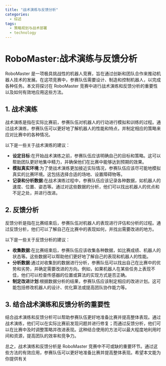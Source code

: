 ```yaml
---  
title: "战术演练与反馈分析"  
categories:  
  - 综述  
tags: 
  - 策略规划与战术部署 
  - technology  
---  
```


# RoboMaster:战术演练与反馈分析

RoboMaster 是一项极具挑战性的机器人竞赛，旨在通过创新和团队合作来推动机器人技术的发展。在这项竞赛中，参赛队伍需要设计、制造和控制机器人，以完成各种任务。本文将探讨在 RoboMaster 竞赛中进行战术演练和反馈分析的重要性以及如何有效地应用这些方法。

## 1. 战术演练

战术演练是指在实际比赛前，参赛队伍对机器人的行动进行模拟和训练的过程。通过战术演练，参赛队伍可以更好地了解机器人的性能和特点，并制定相应的策略来应对比赛中的各种情况。

以下是一些关于战术演练的建议：

- **设定目标**:在开始战术演练之前，参赛队伍应该明确自己的目标和策略。这可以帮助团队更好地集中精力，并确保他们在比赛中能够达到预期的效果。
- **模拟真实环境**:为了使战术演练更加接近实际情况，参赛队伍应该尽可能地模拟真实的比赛环境。这包括选择合适的场地、设置障碍物等。
- **记录和分析数据**:在战术演练过程中，参赛队伍应该记录各种数据，如机器人的速度、位置、姿态等。通过对这些数据的分析，他们可以找出机器人的优点和不足之处，并进行改进。

## 2. 反馈分析

反馈分析是指在比赛结束后，参赛队伍对机器人的表现进行评估和分析的过程。通过反馈分析，他们可以了解自己在比赛中的表现如何，并找出需要改进的地方。

以下是一些关于反馈分析的建议：

- **收集数据**:在比赛结束后，参赛队伍应该收集各种数据，如比赛成绩、机器人的状态等。这些数据可以帮助他们更好地了解自己的表现和机器人的性能。
- **分析数据**:通过对收集到的数据进行分析，参赛队伍可以找出自己在比赛中的优势和劣势，并确定需要改进的方向。例如，如果机器人在某些任务上表现不佳，他们可以检查传感器的位置或算法的实现方式是否正确。
- **制定改进计划**:根据数据分析的结果，参赛队伍应该制定相应的改进计划。这可能包括修改机器人的设计、优化算法或提高团队协作能力等。

## 3. 结合战术演练和反馈分析的重要性

结合战术演练和反馈分析可以帮助参赛队伍更好地准备比赛并提高整体表现。通过战术演练，他们可以在实际比赛前发现问题并进行修复；而通过反馈分析，他们可以在比赛中及时调整策略并改进表现。这种结合使用的方法可以最大程度地利用时间和资源，提高团队的效率和竞争力。

总之，战术演练和反馈分析是 RoboMaster 竞赛中不可或缺的重要环节。通过这些方法的有效应用，参赛队伍可以更好地准备比赛并提高整体表现。希望本文能为你提供有关 
